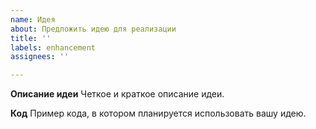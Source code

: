 ```yaml
---
name: Идея
about: Предложить идею для реализации
title: ''
labels: enhancement
assignees: ''

---
```


**Описание идеи**
Четкое и краткое описание идеи.

**Код**
Пример кода, в котором планируется использовать вашу идею.

```js

```
